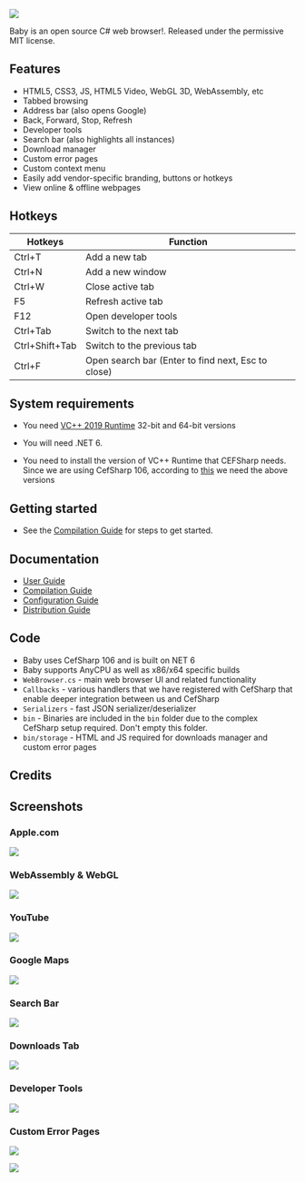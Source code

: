 ﻿![](https://github.com/KarmaScripter/Baby/tree/main/Properties/Images/logo3.png)

Baby is an open source C# web browser!. Released under the permissive MIT license.

## Features

- HTML5, CSS3, JS, HTML5 Video, WebGL 3D, WebAssembly, etc
- Tabbed browsing
- Address bar (also opens Google)
- Back, Forward, Stop, Refresh
- Developer tools
- Search bar (also highlights all instances)
- Download manager
- Custom error pages
- Custom context menu
- Easily add vendor-specific branding, buttons or hotkeys
- View online & offline webpages

## Hotkeys

Hotkeys | Function
------------ | -------------
Ctrl+T		| Add a new tab
Ctrl+N		| Add a new window
Ctrl+W		| Close active tab
F5			| Refresh active tab
F12			| Open developer tools
Ctrl+Tab	| Switch to the next tab
Ctrl+Shift+Tab	| Switch to the previous tab
Ctrl+F		| Open search bar (Enter to find next, Esc to close)


## System requirements

- You need [VC++ 2019 Runtime](https://aka.ms/vs/17/release/vc_redist.x64.exe) 32-bit and 64-bit versions

- You will need .NET 6.

- You need to install the version of VC++ Runtime that CEFSharp needs. Since we are using CefSharp 106, according to [this](https://github.com/cefsharp/CefSharp/#release-branches) we need the above versions


## Getting started

- See the [Compilation Guide](Docs/Compilation.md) for steps to get started.


## Documentation

- [User Guide](Docs/Users.md)
- [Compilation Guide](Docs/Compilation.md)
- [Configuration Guide](Docs/Configuration.md)
- [Distribution Guide](Docs/Distribution.md)


## Code

- Baby uses CefSharp 106 and is built on NET 6
- Baby supports AnyCPU as well as x86/x64 specific builds
- `WebBrowser.cs` - main web browser UI and related functionality
- `Callbacks` - various handlers that we have registered with CefSharp that enable deeper integration between us and CefSharp
- `Serializers` - fast JSON serializer/deserializer
- `bin` - Binaries are included in the `bin` folder due to the complex CefSharp setup required. Don't empty this folder.
- `bin/storage` - HTML and JS required for downloads manager and custom error pages

## Credits

## Screenshots

### Apple.com

![](https://github.com/KarmaScripter/Baby/tree/main/Properties/Images/1.png)

### WebAssembly & WebGL

![](https://github.com/KarmaScripter/Baby/tree/main/Properties/Images/5.png)

### YouTube

![](https://github.com/KarmaScripter/Baby/tree/main/Properties/Images/6.png)

### Google Maps

![](https://github.com/KarmaScripter/Baby/tree/main/Properties/Images/2.png)

### Search Bar

![](https://github.com/KarmaScripter/Baby/tree/main/Properties/Images/search.png)

### Downloads Tab

![](https://github.com/KarmaScripter/Baby/tree/main/Properties/Images/3.png)

### Developer Tools

![](https://github.com/KarmaScripter/Baby/tree/main/Properties/Images/4.png)

### Custom Error Pages

![](https://github.com/KarmaScripter/Baby/tree/main/Properties/Images/error1.png)

![](https://github.com/KarmaScripter/Baby/tree/main/Properties/Images/error2.png)

